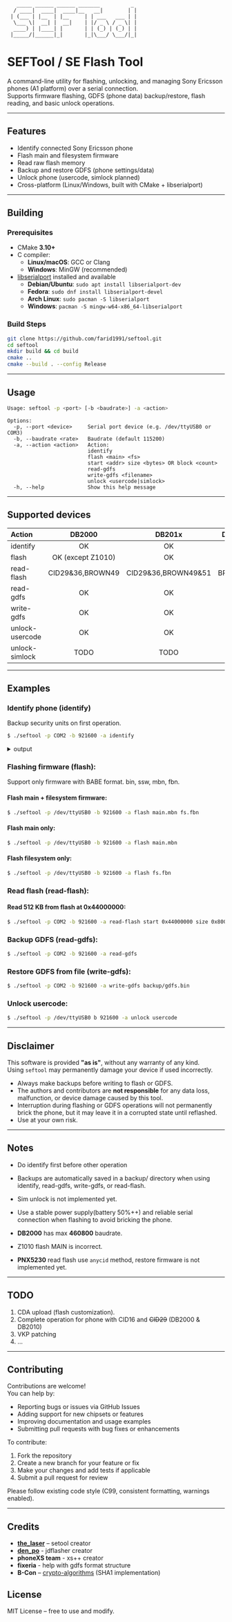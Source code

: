 ```
   _____ ______ ______ _______          _ 
  / ____|  ____|  ____|__   __|        | |
 | (___ | |__  | |__     | | ___   ___ | |
  \___ \|  __| |  __|    | |/ _ \ / _ \| |
  ____) | |____| |       | | (_) | (_) | |
 |_____/|______|_|       |_|\___/ \___/|_|                     
```
                                          
# SEFTool / SE Flash Tool

A command-line utility for flashing, unlocking, and managing Sony Ericsson phones (A1 platform) over a serial connection.  
Supports firmware flashing, GDFS (phone data) backup/restore, flash reading, and basic unlock operations.

---

## Features

- Identify connected Sony Ericsson phone
- Flash main and filesystem firmware
- Read raw flash memory
- Backup and restore GDFS (phone settings/data)
- Unlock phone (usercode, simlock planned)
- Cross-platform (Linux/Windows, built with CMake + libserialport)

---

## Building

### Prerequisites
- CMake **3.10+**
- C compiler:
  - **Linux/macOS**: GCC or Clang
  - **Windows**: MinGW (recommended)
- [libserialport](https://sigrok.org/wiki/Libserialport) installed and available  
  - **Debian/Ubuntu**: `sudo apt install libserialport-dev`  
  - **Fedora**: `sudo dnf install libserialport-devel`  
  - **Arch Linux**: `sudo pacman -S libserialport`  
  - **Windows**: `pacman -S mingw-w64-x86_64-libserialport`

### Build Steps
```sh
git clone https://github.com/farid1991/seftool.git
cd seftool
mkdir build && cd build
cmake ..
cmake --build . --config Release
```

---

## Usage
```sh
Usage: seftool -p <port> [-b <baudrate>] -a <action>
```
```
Options:
  -p, --port <device>     Serial port device (e.g. /dev/ttyUSB0 or COM3)
  -b, --baudrate <rate>   Baudrate (default 115200)
  -a, --action <action>   Action:
                          identify
                          flash <main> <fs>
                          start <addr> size <bytes> OR block <count>
                          read-gdfs
                          write-gdfs <filename>
                          unlock <usercode|simlock>
  -h, --help              Show this help message
```

---

## Supported devices

| Action         | DB2000           | DB201x              | DB2020  | PNX5230        |
|:---------------|:----------------:|:-------------------:|:-------:|:--------------:|
| identify       | OK               | OK                  | OK      | OK             |
| flash          | OK (except Z1010)| OK                  | OK      | OK             |
| read-flash     | CID29&36,BROWN49 | CID29&36,BROWN49&51 | BROWN49 | anycid exploit |
| read-gdfs      | OK               | OK                  | OK      | OK             |
| write-gdfs     | OK               | OK                  | OK      | OK             |
| unlock-usercode| OK               | OK                  | OK      | OK             |
| unlock-simlock | TODO             | TODO                | TODO    | TODO           |


---

## Examples

### Identify phone (identify)
Backup security units on first operation.
```sh
$ ./seftool -p COM2 -b 921600 -a identify
```
<details>
<summary>output</summary>

```sh
Port: COM2
Baudrate: 921600
Action: identify

Powering phone
Waiting for reply (30s timeout):
30 seconds remaining...
Connected

Detected Sony Ericsson
Chip ID: 9900, Platform: DB2020
EMP Protocol: 03.01
SPEED: 921600

LDR: 071130 1150 NPACXC1250330_DB2020_PRODUCTIONIDLOADER_P3M
FLASH ID: 0x897e (Intel)
OTP: LOCKED:1 CID:51 PAF:1 IMEI:35958401******
ACTIVE CID:53 COLOR:RED
Activating GDFS.. activated

Phone Info (from GDFS):
Model: W660i
Brand: Sony Ericsson
MAPP CXC article: R8BB001     prgCXC1250446_GENERIC_FY
MAPP CXC version: R8BB001
Language Package: C_ASIA
CDA article: CDA102568/7
CDA revision: R8A
Default article: cxc1250839
Default version: R6AD001
SIMLOCKS NOT DETECTED
Provider: 000-000

Shutdown phone
Done
```
</details>

### Flashing firmware (flash):
Support only firmware with BABE format. bin, ssw, mbn, fbn.

#### Flash main + filesystem firmware:
```sh
$ ./seftool -p /dev/ttyUSB0 -b 921600 -a flash main.mbn fs.fbn
```

#### Flash main only:
```sh
$ ./seftool -p /dev/ttyUSB0 -b 921600 -a flash main.mbn
```

#### Flash filesystem only:
```sh
$ ./seftool -p /dev/ttyUSB0 -b 921600 -a flash fs.fbn
```

### Read flash (read-flash):

#### Read 512 KB from flash at 0x44000000:
```sh
$ ./seftool -p COM2 -b 921600 -a read-flash start 0x44000000 size 0x80000
```

### Backup GDFS (read-gdfs):
```sh
$ ./seftool -p COM2 -b 921600 -a read-gdfs
```

### Restore GDFS from file (write-gdfs):
```sh
$ ./seftool -p COM2 -b 921600 -a write-gdfs backup/gdfs.bin
```

### Unlock usercode:
```sh
$ ./seftool -p /dev/ttyUSB0 b 921600 -a unlock usercode
```

---

## Disclaimer
This software is provided **"as is"**, without any warranty of any kind.  
Using `seftool` may permanently damage your device if used incorrectly.  

- Always make backups before writing to flash or GDFS.  
- The authors and contributors are **not responsible** for any data loss, malfunction, or device damage caused by this tool.  
- Interruption during flashing or GDFS operations will not permanently brick the phone, but it may leave it in a corrupted state until reflashed.
- Use at your own risk.

---

## Notes
* Do identify first before other operation

* Backups are automatically saved in a backup/ directory when using identify, read-gdfs, write-gdfs, or read-flash.

* Sim unlock is not implemented yet.

* Use a stable power supply(battery 50%++) and reliable serial connection when flashing to avoid bricking the phone.

* **DB2000** has max **460800** baudrate.

* Z1010 flash MAIN is incorrect.

* **PNX5230** read flash use `anycid` method, restore firmware is not implemented yet.
---

## TODO
1. CDA upload (flash customization).
2. Complete operation for phone with CID16 and ~~CID29~~ (DB2000 & DB2010)
3. VKP patching
4. ...

---

## Contributing
Contributions are welcome!  
You can help by:
- Reporting bugs or issues via GitHub Issues
- Adding support for new chipsets or features
- Improving documentation and usage examples
- Submitting pull requests with bug fixes or enhancements

To contribute:
1. Fork the repository
2. Create a new branch for your feature or fix
3. Make your changes and add tests if applicable
4. Submit a pull request for review

Please follow existing code style (C99, consistent formatting, warnings enabled).

---

## Credits
- [**the_laser**](https://support.setool.net/) – setool creator  
- [**den_po**](https://github.com/justdanpo) - jdflasher creator 
- **phoneXS team** - xs++ creator
- **fixeria** - help with gdfs format structure
- **B-Con** – [crypto-algorithms](https://github.com/B-Con/crypto-algorithms) (SHA1 implementation)

## License
MIT License – free to use and modify.
